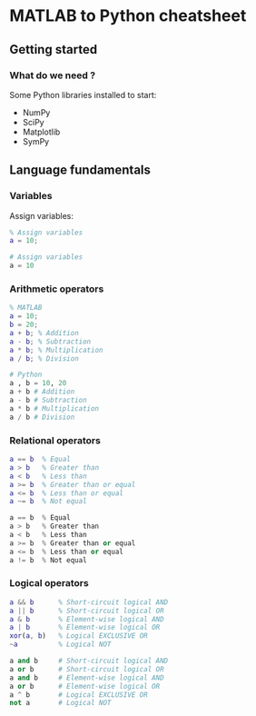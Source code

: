 # MATLAB to Python cheatsheet

## Getting started

### What do we need ?

Some Python libraries installed to start:

* NumPy
* SciPy
* Matplotlib
* SymPy


## Language fundamentals

### Variables

Assign variables:

```matlab
% Assign variables
a = 10;
```

```python
# Assign variables
a = 10
```

### Arithmetic operators

```matlab
% MATLAB
a = 10;
b = 20;
a + b; % Addition
a - b; % Subtraction
a * b; % Multiplication
a / b; % Division
```

```python
# Python
a , b = 10, 20
a + b # Addition
a - b # Subtraction
a * b # Multiplication
a / b # Division
```

### Relational operators

```matlab
a == b  % Equal
a > b   % Greater than
a < b   % Less than
a >= b  % Greater than or equal
a <= b  % Less than or equal
a ~= b  % Not equal
```

```python
a == b  % Equal
a > b   % Greater than
a < b   % Less than
a >= b  % Greater than or equal
a <= b  % Less than or equal
a != b  % Not equal
```

### Logical operators

```matlab
a && b      % Short-circuit logical AND
a || b      % Short-circuit logical OR
a & b       % Element-wise logical AND
a | b       % Element-wise logical OR
xor(a, b)   % Logical EXCLUSIVE OR
~a          % Logical NOT
```

```python
a and b     # Short-circuit logical AND
a or b      # Short-circuit logical OR
a and b     # Element-wise logical AND
a or b      # Element-wise logical OR
a ^ b       # Logical EXCLUSIVE OR
not a       # Logical NOT
```
